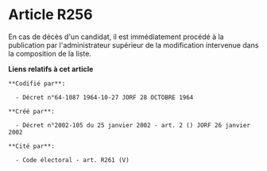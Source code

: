 # Article R256

En cas de décès d'un candidat, il est immédiatement procédé à la publication par l'administrateur supérieur de la
modification intervenue dans la composition de la liste.

**Liens relatifs à cet article**

	**Codifié par**:

	  - Décret n°64-1087 1964-10-27 JORF 28 OCTOBRE 1964

	**Créé par**:

	  - Décret n°2002-105 du 25 janvier 2002 - art. 2 () JORF 26 janvier 2002

	**Cité par**:

	  - Code électoral - art. R261 (V)
